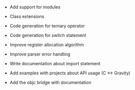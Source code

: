 * Add support for modules
* Class extensions
* Code generation for ternary operator
* Code generation for switch statement
* Improve register allocation algorithm
* Improve parser error handling

* Write documentation about import statement
* Add examples with projects about API usage (C <-> Gravity)
* Add the objc bridge with documentation
